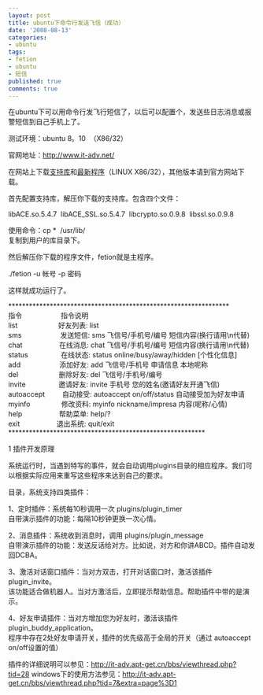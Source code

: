 ```yaml
---
layout: post
title: ubuntu下命令行发送飞信（成功）
date: '2008-08-13'
categories:
- ubuntu
tags:
- fetion
- ubuntu
- 短信
published: true
comments: true
---
```

<p>在ubuntu下可以用命令行发飞行短信了，以后可以配置个，发送些日志消息或报警短信到自己手机上了。</p>

<p>测试环境：ubuntu 8。10  （X86/32）</p>

<p>官网地址：<a href="http://www.it-adv.net/" target="_blank">http://www.it-adv.net/</a></p>

<p>在网站上下载<a href="http://www.it-adv.net/fetion/lib_lin_32.tar.gz" target="_blank">支持库</a>和<a href="http://www.it-adv.net/fetion/download/fetion20080618002-linux.tar.gz" target="_blank">最新程序</a>（LINUX X86/32），其他版本请到官方网站下载。</p>

<p>首先配置支持库，解压你下载的支持库。包含四个文件：</p>

<p>libACE.so.5.4.7  libACE_SSL.so.5.4.7  libcrypto.so.0.9.8  libssl.so.0.9.8</p>

<p>使用命令：cp *  /usr/lib/<br />
复制到用户的库目录下。</p>

<p>然后解压你下载的程序文件，fetion就是主程序。</p>

<p>./fetion -u 帐号 -p 密码</p>

<p>这样就成功运行了。</p>

<p>****************************************************************<br />
指令                    指令说明<br />
list                     好友列表: list<br />
sms                    发送短信: sms 飞信号/手机号/编号 短信内容(换行请用\n代替)<br />
chat                   在线消息: chat 飞信号/手机号/编号 短信内容(换行请用\n代替)<br />
status                 在线状态: status online/busy/away/hidden [个性化信息]<br />
add                    添加好友: add 飞信号/手机号 申请信息 本地呢称<br />
del                     删除好友: del 飞信号/手机号/编号<br />
invite                 邀请好友: invite 手机号 您的姓名(邀请好友开通飞信)<br />
autoaccept         自动接受: autoaccept on/off/status 自动接受加为好友申请<br />
myinfo                修改资料: myinfo nickname/impresa 内容(呢称/心情)<br />
help                   帮助菜单: help/?<br />
exit                   退出系统: quit/exit<br />
*********************************************************</p>

<p>1 插件开发原理</p>

<p>系统运行时，当遇到特写的事件，就会自动调用plugins目录的相应程序。我们可以根据实际应用来重写这些程序来达到自己的要求。</p>

<p>目录，系统支持四类插件：</p>

<p>1、定时插件：系统每10秒调用一次 plugins/plugin_timer<br />
自带演示插件的功能：每隔10秒钟更换一次心情。</p>

<p>2、消息插件：系统收到消息时，调用 plugins/plugin_message<br />
自带演示插件的功能：发送反话给对方。比如说，对方和你讲ABCD。插件自动发回DCBA。</p>

<p>3、激活对话窗口插件：当对方双击，打开对话窗口时，激活该插件plugin_invite。<br />
该功能适合做机器人。当对方激活后，立即提示帮助信息。帮助插件中带的是演示。</p>

<p>4、好友申请插件：当对方增加您为好友时，激活该插件plugin_buddy_application。<br />
程序中存在2处好友申请开关，插件的优先级高于全局的开关（通过 autoaccept on/off设置的值）</p>

<p>插件的详细说明可以参见：<a href="http://it-adv.apt-get.cn/bbs/viewthread.php?tid=28" target="_blank">http://it-adv.apt-get.cn/bbs/viewthread.php?tid=28</a>
windows下的使用方法参见：<a href="http://it-adv.apt-get.cn/bbs/viewthread.php?tid=7&amp;extra=page%3D1" target="_blank">http://it-adv.apt-get.cn/bbs/viewthread.php?tid=7&amp;extra=page%3D1</a></p>
